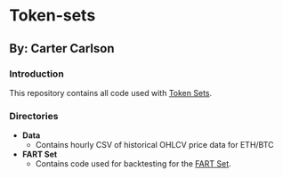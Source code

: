 # Token-sets
## By: Carter Carlson

### Introduction
This repository contains all code used with [Token Sets](https://tokensets.com).

### Directories
* __Data__
  * Contains hourly CSV of historical OHLCV price data for ETH/BTC
* __FART Set__
  * Contains code used for backtesting for the [FART Set](https://set-beta.tokensets.com/set/fart).
